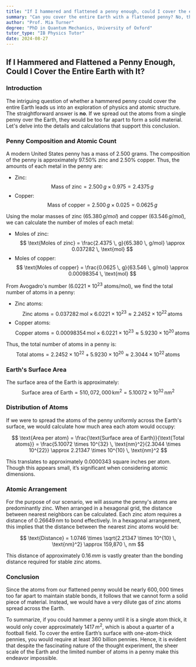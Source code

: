 ```yaml
---
title: "If I hammered and flattened a penny enough, could I cover the entire earth with it?"
summary: "Can you cover the entire Earth with a flattened penny? No, the Earth's surface is too large, and a penny's atoms spread out wouldn't bond to form a solid material. Even if you broke down the atoms, they'd be too far apart. To cover the Earth, you'd need billions of pennies!"
author: "Prof. Mia Turner"
degree: "PhD in Quantum Mechanics, University of Oxford"
tutor_type: "IB Physics Tutor"
date: 2024-08-27
---
```


## If I Hammered and Flattened a Penny Enough, Could I Cover the Entire Earth with It?

### Introduction
The intriguing question of whether a hammered penny could cover the entire Earth leads us into an exploration of physics and atomic structure. The straightforward answer is **no**. If we spread out the atoms from a single penny over the Earth, they would be too far apart to form a solid material. Let's delve into the details and calculations that support this conclusion.

### Penny Composition and Atomic Count
A modern United States penny has a mass of $2.500$ grams. The composition of the penny is approximately $97.50\%$ zinc and $2.50\%$ copper. Thus, the amounts of each metal in the penny are:

- Zinc: 
$$ 
\text{Mass of zinc} = 2.500 \, g \times 0.975 = 2.4375 \, g 
$$
- Copper: 
$$ 
\text{Mass of copper} = 2.500 \, g \times 0.025 = 0.0625 \, g 
$$

Using the molar masses of zinc ($65.380 \, g/mol$) and copper ($63.546 \, g/mol$), we can calculate the number of moles of each metal:

- Moles of zinc:
$$ 
\text{Moles of zinc} = \frac{2.4375 \, g}{65.380 \, g/mol} \approx 0.037282 \, \text{mol} 
$$
- Moles of copper:
$$ 
\text{Moles of copper} = \frac{0.0625 \, g}{63.546 \, g/mol} \approx 0.00098354 \, \text{mol} 
$$

From Avogadro's number ($6.0221 \times 10^{23}$ atoms/mol), we find the total number of atoms in a penny:

- Zinc atoms:
$$ 
\text{Zinc atoms} = 0.037282 \, \text{mol} \times 6.0221 \times 10^{23} \approx 2.2452 \times 10^{22} \, \text{atoms} 
$$
- Copper atoms:
$$ 
\text{Copper atoms} = 0.00098354 \, \text{mol} \times 6.0221 \times 10^{23} \approx 5.9230 \times 10^{20} \, \text{atoms} 
$$

Thus, the total number of atoms in a penny is:
$$ 
\text{Total atoms} = 2.2452 \times 10^{22} + 5.9230 \times 10^{20} \approx 2.3044 \times 10^{22} \, \text{atoms} 
$$

### Earth's Surface Area
The surface area of the Earth is approximately:
$$ 
\text{Surface area of Earth} = 510,072,000 \, \text{km}^2 = 5.10072 \times 10^{32} \, \text{nm}^2 
$$

### Distribution of Atoms
If we were to spread the atoms of the penny uniformly across the Earth's surface, we would calculate how much area each atom would occupy:

$$ 
\text{Area per atom} = \frac{\text{Surface area of Earth}}{\text{Total atoms}} = \frac{5.10072 \times 10^{32} \, \text{nm}^2}{2.3044 \times 10^{22}} \approx 2.21347 \times 10^{10} \, \text{nm}^2 
$$

This translates to approximately $0.0000343$ square inches per atom. Though this appears small, it’s significant when considering atomic dimensions.

### Atomic Arrangement
For the purpose of our scenario, we will assume the penny's atoms are predominantly zinc. When arranged in a hexagonal grid, the distance between nearest neighbors can be calculated. Each zinc atom requires a distance of $0.26649 \, nm$ to bond effectively. In a hexagonal arrangement, this implies that the distance between the nearest zinc atoms would be:

$$ 
\text{Distance} = 1.0746 \times \sqrt{2.21347 \times 10^{10} \, \text{nm}^2} \approx 159,870 \, nm 
$$

This distance of approximately $0.16 \, mm$ is vastly greater than the bonding distance required for stable zinc atoms.

### Conclusion
Since the atoms from our flattened penny would be nearly $600,000$ times too far apart to maintain stable bonds, it follows that we cannot form a solid piece of material. Instead, we would have a very dilute gas of zinc atoms spread across the Earth. 

To summarize, if you could hammer a penny until it is a single atom thick, it would only cover approximately $1417 \, m^2$, which is about a quarter of a football field. To cover the entire Earth’s surface with one-atom-thick pennies, you would require at least $360$ billion pennies. Hence, it is evident that despite the fascinating nature of the thought experiment, the sheer scale of the Earth and the limited number of atoms in a penny make this endeavor impossible.
    